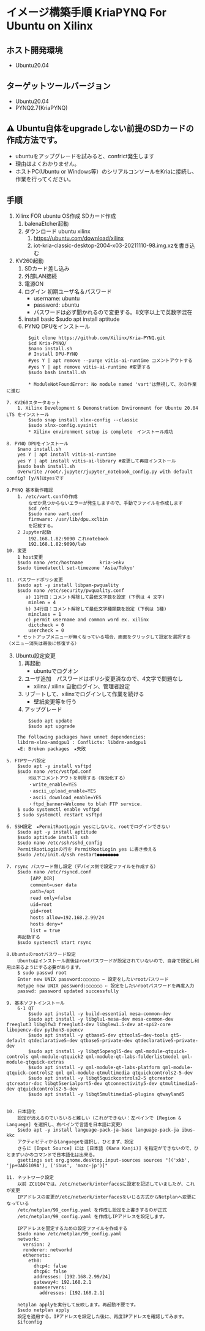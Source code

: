 # イメージ構築手順 KriaPYNQ For Ubuntu on Xilinx

## ホスト開発環境
* Ubuntu20.04

## ターゲットツールバージョン
* Ubuntu20.04
* PYNQ2.7(KriaPYNQ)

## :warning: Ubuntu自体をupgradeしない前提のSDカードの作成方法です。
* ubuntuをアップグレードを試みると、confrict発生します
* 理由はよくわかりません。
* ホストPC(Ubuntu or Windows等）のシリアルコンソールをKriaに接続し、作業を行ってください。

## 手順
1. Xilinx FOR ubuntu OS作成 SDカード作成
    1. balenaEtcher起動
    2. ダウンロード ubuntu xilinx
        1. https://ubuntu.com/download/xilinx
        2. iot-kria-classic-desktop-2004-x03-20211110-98.img.xzを書き込む        
2. KV260起動
    1. SDカード差し込み
    2. 外部LAN接続
    3. 電源ON
    4. ログイン 初期ユーザ名＆パスワード
        * username: ubuntu
        * password: ubuntu
        * パスワードは必ず聞かれるので変更する。8文字以上で英数字混在
	5. install basic 
		$sudo apt install aptitude   
    6. PYNQ DPUをインストール
```
        $git clone https://github.com/Xilinx/Kria-PYNQ.git
        $cd Kria-PYNQ/
        $nano install.sh     
        # Install DPU-PYNQ
        #yes Y | apt remove --purge vitis-ai-runtime コメントアウトする
        #yes Y | apt remove vitis-ai-runtime #変更する
        $sudo bash install.sh 
```      
            * ModuleNotFoundError: No module named 'vart'は無視して、次の作業に進む   
        
    7. KV260スタータキット
        1. Xilinx Development & Demonstration Environment for Ubuntu 20.04 LTS をインストール
            $sudo snap install xlnx-config --classic            
            $sudo xlnx-config.sysinit            
            * Xilinx environment setup is complete　インストール成功

    8. PYNQ DPUをインストール
        $nano install.sh     
        yes Y | apt install vitis-ai-runtime 
        yes Y | apt install vitis-ai-library #変更して再度インストール
        $sudo bash install.sh     
        Overwrite /root/.jupyter/jupyter_notebook_config.py with default config? [y/N]はyesです

    9.PYNQ 基本動作確認
        1. /etc/vart.confの作成
            なぜか見つからないエラーが発生しますので、手動でファイルを作成します
            $cd /etc
            $sudo nano vart.conf
            firmware: /usr/lib/dpu.xclbin 
            を記載する。            
        2 Jupyter起動
            192.168.1.82:9090 これnotebook
            192.168.1.82:9090/lab
    10. 変更
        1 host変更
        $sudo nano /etc/hostname      kria->nkv        
		$sudo timedatectl set-timezone 'Asia/Tokyo'     
        
    11. パスワードポリシ変更
        $sudo apt -y install libpam-pwquality
        $sudo nano /etc/security/pwquality.conf
           a) 11行目：コメント解除して最低文字数を設定 (下例は 4 文字)
            minlen = 4
           b) 34行目：コメント解除して最低文字種類数を設定 (下例は 1種)
            minclass = 1
           c) permit username and common word ex. xilinx 
			dictcheck = 0 
			usercheck = 0
        * セットアップメニューが無くなっている場合、画面をクリックして設定を選択する（メニュー消失は最後に修復する）
    
3. Ubuntu設定変更
    1. 再起動　
        * ubuntuでログオン
    2. ユーザ追加　パスワードはポリシ変更済なので、4文字で問題なし
        * xilinx / xilinx
         自動ログイン、管理者設定
    3. リブートして、xilinxでログインして作業を続ける
        * 壁紙変更等を行う
    4. アップグレード 
```
        $sudo apt update 
        $sudo apt upgrade
```
        The following packages have unmet dependencies:
        libdrm-xlnx-amdgpu1 : Conflicts: libdrm-amdgpu1
        ★E: Broken packages　★失敗
       
    5. FTPサーバ設定
        $sudo apt -y install vsftpd  
        $sudo nano /etc/vstfpd.conf
        	※以下コメントアウトを削除する（有効化する）
		    ・write_enable=YES
		    ・ascii_upload_enable=YES
		    ・ascii_download_enable=YES
		    ・ftpd_banner=Welcome to blah FTP service.
		$ sudo systemctl enable vsftpd
		$ sudo systemctl restart vsftpd
		
    6. SSH設定　★PermitRootLogin yesにしないと、rootでログインできない
	    $sudo apt -y install aptitude 
		$sudo aptitude install ssh
		$sudo nano /etc/ssh/sshd_config
		PermitRootLoginの行を PermitRootLogin yes に書き換える
		$sudo /etc/init.d/ssh restart●●●●●●●●
		
    7. rsync パスワード無し設定（デバイス側で設定ファイルを作成する）
        $sudo nano /etc/rsyncd.conf
        　	[APP_DIR]
        　   comment=user data
        　   path=/opt
        　   read only=false
        　   uid=root
        　   gid=root
        　   hosts allow=192.168.2.99/24
        　   hosts deny=*
        　   list = true
        再起動する
        $sudo systemctl start rsync

    8.Ubuntuのrootパスワード設定
        Ubuntuはインストール直後はrootパスワードが設定されていないので、自身で設定し利用出来るようにする必要があります。
        $ sudo passwd root
        Enter new UNIX password:○○○○○○ ← 設定をしたいrootパスワード
        Retype new UNIX password:○○○○○○ ← 設定をしたいrootパスワードを再度入力
        passwd: password updated successfully        
        
    9. 基本ソフトインストール
        6-1 QT
            $sudo apt install -y build-essential mesa-common-dev
            $sudo apt install -y libglu1-mesa-dev mesa-common-dev freeglut3 libglfw3 freeglut3-dev libglew1.5-dev at-spi2-core libopencv-dev python3-opencv
            $sudo apt install -y qtbase5-dev qttools5-dev-tools qt5-default qtdeclarative5-dev qtbase5-private-dev qtdeclarative5-private-dev 
            $sudo apt install -y libqt5opengl5-dev qml-module-qtquick-controls qml-module-qtquick2 qml-module-qt-labs-folderlistmodel qml-module-qtquick-extras
            $sudo apt install -y qml-module-qt-labs-platform qml-module-qtquick-controls2 qml qml-module-qtmultimedia qtquickcontrols2-5-dev
            $sudo apt install -y libqt5quickcontrols2-5 qtcreator qtcreator-doc libqt5serialport5-dev qtconnectivity5-dev qtmultimedia5-dev qtquickcontrols2-5-dev
            $sudo apt install -y libqt5multimedia5-plugins qtwayland5
            
       
    10. 日本語化
        設定が消えるのでいろいろと難しい（これができない：左ペインで [Region & Languege] を選択し、右ペインで言語を日本語に変更）
	    $sudo apt -y install language-pack-ja-base language-pack-ja ibus-kkc		
        アクティビティからLanguegeを選択し、ひとまず、設定   
	    さらに [Input Source] には [日本語 (Kana Kanji)] を指定ができないので、ひとまずいかのコマンドで日本語化は出来る。
	    gsettings set org.gnome.desktop.input-sources sources "[('xkb', 'jp+OADG109A'), ('ibus', 'mozc-jp')]"
	    
    11. ネットワーク設定
	    以前 ZCU104では、/etc/network/interfacesに設定を記述していましたが、これが変更
        IPアドレスの変更が/etc/network/interfacesをいじる方式からNetplanへ変更になっている
        /etc/netplan/99_config.yaml を作成し設定を上書きするのが正式
        /etc/netplan/99_config.yaml を作成しIPアドレスを設定します。
	    
	    IPアドレスを固定するための設定ファイルを作成する
	    $sudo nano /etc/netplan/99_config.yaml
        network:
          version: 2
          renderer: networkd
          ethernets:
            eth0:
              dhcp4: false
              dhcp6: false
              addresses: [192.168.2.99/24]
              gateway4: 192.168.2.1
              nameservers:
                addresses: [192.168.2.1]

        netplan applyを実行して反映します。再起動不要です。
        $sudo netplan apply            
	    設定を適用する。IPアドレスを設定した後に、再度IPアドレスを確認してみます。
        $ifconfig

